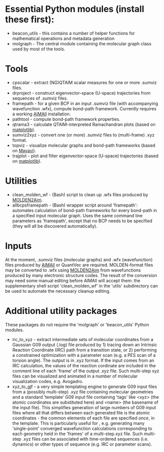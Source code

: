 Essential Python modules (install these first):
========================
* beacon_utils - this contains a number of helper functions for mathematical operations and metadata generation
* molgraph - The central module containing the molecular graph class used by most of the tools.

Tools
=====
*	cpscalar   - extract (NG)QTAIM scalar measures for one or more .sumviz files.
*	drproject  - construct eigenvector-space (U-space) trajectories from sequences of .sumviz files.
*	framepath  - for a given BCP in an input .sumviz file (with accompanying wavefunction .wfx), compute bond-path framework. Currently requires a working [AIMAll](https://aim.tkgristmill.com) installation.
*	pathtool   - compute bond-path framework properties.
*	qtrama3    - calculate QTAIM-interpreted Ramachandran plots (based on [matplotlib](https://matplotlib.org/)).
*	sumviz2xyz 	- convert one (or more) .sumviz files to (multi-frame) .xyz format.
*	topviz 	   - visualize molecular graphs and bond-path frameworks (based on [Mayavi](https://github.com/enthought/mayavi)).
*	trajplot  - plot and filter eigenvector-space (U-space) trajectories (based on [matplotlib](https://matplotlib.org/)).

Utilities
=========
* clean_molden_wf - (Bash) script to clean up .wfx files produced by [MOLDEN2Aim](https://github.com/zorkzou/Molden2AIM).
* allbcpsframepath - (Bash) wrapper script around 'framepath': automates calculation of bond-path frameworks for every bond-path in a specified input molecular graph. Uses the same command line parameters as 'framepath', except that no BCP needs to be specified (they will all be discovered automatically).

Inputs
======
At the moment, .sumviz files (molecular graphs) and .wfx (wavefunction) files produced by [AIMAll](https://aim.tkgristmill.com) or QuantVec are required. MOLDEN-format files may be converted to .wfx using [MOLDEN2Aim](https://github.com/zorkzou/Molden2AIM) from wavefunctions produced by many electronic structure codes. The result of the conversion may need some manual editing before AIMAll will accept them: the supplementary shell script 'clean_molden_wf' in the 'utils' subdirectory can be used to automate the necessary cleanup editing.

Additional utility packages
===========================
These packages do not require the 'molgraph' or 'beacon_utils' Python modules.

* irc_to_xyz - extract intermediate sets of molecular coordinates from a Gaussian G09 output (.log) file produced by 1) tracing down an Intrinsic Reaction Coordinate (IRC) path from a transition state, or 2) performing a constrained optimization with a parameter scan (e.g. a PES scan of a torsion angle). The output is in .xyz format. If the input comes from an IRC calculation, the values of the reaction cordinate are included in the comment line of each 'frame' of the output .xyz file. Such multi-step xyz files can be visualized and animated in a number of molecular visualization codes, e.g. Avogadro.
* xyz_to_gjf - a very simple templating engine to generate G09 input files from a (possibly multi-step) .xyz file containing molecular geometries and a 
standard 'template' G09 input file containing 'tags' like \<xyz> (the atomic coordinates are substituted here) and \<name> (the basename of the input file).
This simplifies generation of large numbers of G09 input files where all that differs between each generated file is the atomic coordinates - the common elements of each file are specified *once*, in the template. This is particularly useful for , e.g. generating many 'single-point' converged wavefunction calculations corresponding to each geometry held in the 'frames' of a multi-step.xyz file. Such multi-step .xyz files can be associated with time-ordered sequences (i.e. dynamics) or other types of sequence (e.g. IRC or parameter scans).
